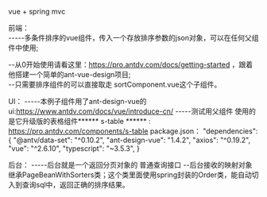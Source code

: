 vue + spring mvc

前端：  
-----多条件排序的vue组件，传入一个存放排序参数的json对象，可以在任何父组件中使用;  

--从0开始使用请看这里：https://pro.antdv.com/docs/getting-started ，跟着他搭建一个简单的ant-vue-design项目;  
--只需要排序组件的可以直接取走 sortComponent.vue这个子组件。  

  UI：
    -----本例子组件用了ant-design-vue的ui:https://www.antdv.com/docs/vue/introduce-cn/
    -----测试用父组件 使用的是它升级版的表格组件****** s-table ****** : https://pro.antdv.com/components/s-table
  package.json：
    "dependencies": {
      "@antv/data-set": "^0.10.2",
      "ant-design-vue": "1.4.2",
      "axios": "^0.19.2",
      "vue": "^2.6.10",
      "typescript": "~3.5.3",
      }

后台：
-----后台就是一个返回分页对象的 普通查询接口
--后台接收的映射对象 继承PageBeanWithSorters类；这个类里面使用spring封装的Order类，能自动切入到查询sql中，返回正确的排序结果。
